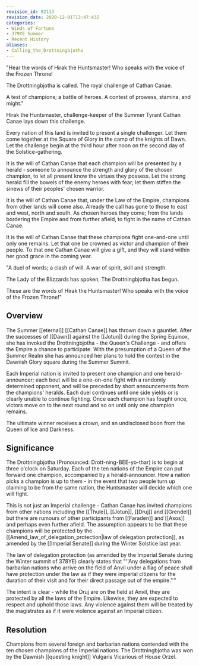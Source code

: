```yaml
---
revision_id: 82113
revision_date: 2020-12-01T13:47:43Z
categories:
- Winds of Fortune
- 379YE Summer
- Recent History
aliases:
- Calling_the_Drottningbjotha
---
```



"Hear the words of Hirak the Huntsmaster!
Who speaks with the voice of the Frozen Throne!

The Drottningbjotha is called.
The royal challenge of Cathan Canae.

A test of champions; a battle of heroes.
A contest of prowess, stamina, and might."

Hirak the Huntsmaster, challenge-keeper of the Summer Tyrant Cathan Canae lays down this challenge.

Every nation of this land is invited to present a single challenger. Let them come together at the Square of Glory in the camp of the knights of Dawn. Let the challenge begin at the third hour after noon on the second day of the Solstice-gathering.

It is the will of Cathan Canae that each champion will be presented by a herald - someone to announce the strength and glory of the chosen champion, to let all present know the virtues they possess. Let the strong herald fill the bowels of the enemy heroes with fear; let them stiffen the sinews of their peoples' chosen warrior.

It is the will of Cathan Canae that, under the Law of the Empire, champions from other lands will come also. Already the call has gone to those to east and west, north and south. As chosen heroes they come; from the lands bordering the Empire and from further afield, to fight in the name of Cathan Canae.

It is the will of Cathan Canae that these champions fight one-and-one until only one remains. Let that one be crowned as victor and champion of their people. To that one Cathan Canae will give a gift, and they will stand within her good grace in the coming year.

"A duel of words; a clash of will.
A war of spirit, skill and strength.

The Lady of the Blizzards has spoken,
The Drottningbjotha has begun.

These are the words of Hirak the Huntsmaster!
Who speaks with the voice of the Frozen Throne!"

## Overview
The Summer [[eternal]] [[Cathan Canae]] has thrown down a gauntlet. After the successes of [[Dawn]] against the [[Jotun]] during the Spring Equinox, she has invoked the Drottningbjotha - the Queen's Challenge - and offers the Empire a chance to participate. With the presumption of a Queen of the Summer Realm she has announced her plans to hold the contest in the Dawnish Glory square during the Summer Summit.

Each Imperial nation is invited to present one champion and one herald-announcer; each bout will be a one-on-one fight with a randomly determined opponent, and will be preceded by short announcements from the champions' heralds. Each duel continues until one side yields or is clearly unable to continue fighting. Once each champion has fought once, victors move on to the next round and so on until only one champion remains.

The ultimate winner receives a crown, and an undisclosed boon from the Queen of Ice and Darkness.

## Significance
The Drottningbjotha (Pronounced: Drott-ning-BEE-yo-thar) is to begin at three o'clock on Saturday. Each of the ten nations of the Empire can put forward one champion, accompanied by a herald-announcer. How a nation picks a champion is up to them - in the event that two people turn up claiming to be from the same nation, the Huntsmaster will decide which one will fight. 

This is not just an Imperial challenge - Cathan Canae has invited champions from other nations including the [[Thule]], [[Jotun]], [[Druj]] and [[Grendel]] but there are rumours of other participants from [[Faraden]] and [[Axos]] and perhaps even further afield. The assumption appears to be that these champions will be protected by the [[Amend_law_of_delegation_protection|law of delegation protection]], as amended by the [[Imperial Senate]] during the Winter Solstice last year.

The law of delegation protection (as amended by the Imperial Senate during the Winter summit of 378YE) clearly states that "''Any delegations from barbarian nations who arrive on the field of Anvil under a flag of peace shall have protection under the law as if they were imperial citizens for the duration of their visit and for their direct passage out of the empire.''"

The intent is clear - while the Druj are on the field at Anvil, they are protected by all the laws of the Empire. Likewise, they are expected to respect and uphold those laws. Any violence against them will be treated by the magistrates as if it were violence against an Imperial citizen.

## Resolution
Champions from several foreign and barbarian nations contended with the ten chosen champions of the Imperial nations. The Drottningbjotha was won by the Dawnish [[questing knight]] Vulgaris Vicarious of House Orzel.
